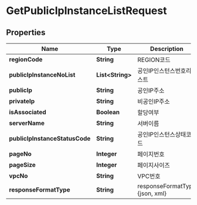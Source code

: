 
# GetPublicIpInstanceListRequest

## Properties
Name | Type | Description | Notes
------------ | ------------- | ------------- | -------------
**regionCode** | **String** | REGION코드 |  [optional]
**publicIpInstanceNoList** | **List&lt;String&gt;** | 공인IP인스턴스번호리스트 |  [optional]
**publicIp** | **String** | 공인IP주소 |  [optional]
**privateIp** | **String** | 비공인IP주소 |  [optional]
**isAssociated** | **Boolean** | 할당여부 |  [optional]
**serverName** | **String** | 서버이름 |  [optional]
**publicIpInstanceStatusCode** | **String** | 공인IP인스턴스상태코드 |  [optional]
**pageNo** | **Integer** | 페이지번호 |  [optional]
**pageSize** | **Integer** | 페이지사이즈 |  [optional]
**vpcNo** | **String** | VPC번호 |  [optional]
**responseFormatType** | **String** | responseFormatType {json, xml} |  [optional]




